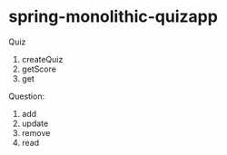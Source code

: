 # spring-monolithic-quizapp

Quiz 
  1. createQuiz
  2. getScore
  3. get

Question:
  1. add
  2. update
  3. remove
  4. read
